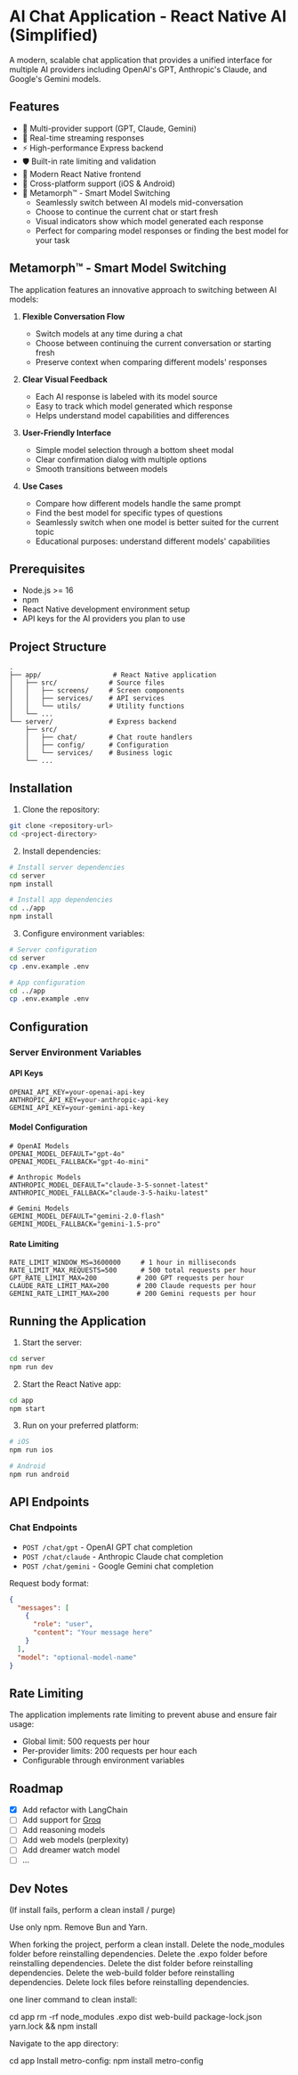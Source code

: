 # AI Chat Application - React Native AI (Simplified)

A modern, scalable chat application that provides a unified interface for multiple AI providers including OpenAI's GPT, Anthropic's Claude, and Google's Gemini models.

## Features

- 🤖 Multi-provider support (GPT, Claude, Gemini)
- 🔄 Real-time streaming responses
- ⚡ High-performance Express backend
- 🛡️ Built-in rate limiting and validation
- 🎨 Modern React Native frontend
- 📱 Cross-platform support (iOS & Android)
- 🔀 Metamorph™ - Smart Model Switching
  - Seamlessly switch between AI models mid-conversation
  - Choose to continue the current chat or start fresh
  - Visual indicators show which model generated each response
  - Perfect for comparing model responses or finding the best model for your task

## Metamorph™ - Smart Model Switching

The application features an innovative approach to switching between AI models:

1. **Flexible Conversation Flow**
   - Switch models at any time during a chat
   - Choose between continuing the current conversation or starting fresh
   - Preserve context when comparing different models' responses

2. **Clear Visual Feedback**
   - Each AI response is labeled with its model source
   - Easy to track which model generated which response
   - Helps understand model capabilities and differences

3. **User-Friendly Interface**
   - Simple model selection through a bottom sheet modal
   - Clear confirmation dialog with multiple options
   - Smooth transitions between models

4. **Use Cases**
   - Compare how different models handle the same prompt
   - Find the best model for specific types of questions
   - Seamlessly switch when one model is better suited for the current topic
   - Educational purposes: understand different models' capabilities

## Prerequisites

- Node.js >= 16
- npm
- React Native development environment setup
- API keys for the AI providers you plan to use

## Project Structure

```
.
├── app/                  # React Native application
│   ├── src/             # Source files
│   │   ├── screens/     # Screen components
│   │   ├── services/    # API services
│   │   └── utils/       # Utility functions
│   └── ...
└── server/              # Express backend
    ├── src/
    │   ├── chat/        # Chat route handlers
    │   ├── config/      # Configuration
    │   └── services/    # Business logic
    └── ...
```

## Installation

1. Clone the repository:
```bash
git clone <repository-url>
cd <project-directory>
```

2. Install dependencies:
```bash
# Install server dependencies
cd server
npm install

# Install app dependencies
cd ../app
npm install
```

3. Configure environment variables:
```bash
# Server configuration
cd server
cp .env.example .env

# App configuration
cd ../app
cp .env.example .env
```

## Configuration

### Server Environment Variables

#### API Keys
```env
OPENAI_API_KEY=your-openai-api-key
ANTHROPIC_API_KEY=your-anthropic-api-key
GEMINI_API_KEY=your-gemini-api-key
```

#### Model Configuration
```env
# OpenAI Models
OPENAI_MODEL_DEFAULT="gpt-4o"
OPENAI_MODEL_FALLBACK="gpt-4o-mini"

# Anthropic Models
ANTHROPIC_MODEL_DEFAULT="claude-3-5-sonnet-latest"
ANTHROPIC_MODEL_FALLBACK="claude-3-5-haiku-latest"

# Gemini Models
GEMINI_MODEL_DEFAULT="gemini-2.0-flash"
GEMINI_MODEL_FALLBACK="gemini-1.5-pro"
```

#### Rate Limiting
```env
RATE_LIMIT_WINDOW_MS=3600000     # 1 hour in milliseconds
RATE_LIMIT_MAX_REQUESTS=500      # 500 total requests per hour
GPT_RATE_LIMIT_MAX=200          # 200 GPT requests per hour
CLAUDE_RATE_LIMIT_MAX=200       # 200 Claude requests per hour
GEMINI_RATE_LIMIT_MAX=200       # 200 Gemini requests per hour
```

## Running the Application

1. Start the server:
```bash
cd server
npm run dev
```

2. Start the React Native app:
```bash
cd app
npm start
```

3. Run on your preferred platform:
```bash
# iOS
npm run ios

# Android
npm run android
```

## API Endpoints

### Chat Endpoints

- `POST /chat/gpt` - OpenAI GPT chat completion
- `POST /chat/claude` - Anthropic Claude chat completion
- `POST /chat/gemini` - Google Gemini chat completion

Request body format:
```json
{
  "messages": [
    {
      "role": "user",
      "content": "Your message here"
    }
  ],
  "model": "optional-model-name"
}
```

## Rate Limiting

The application implements rate limiting to prevent abuse and ensure fair usage:

- Global limit: 500 requests per hour
- Per-provider limits: 200 requests per hour each
- Configurable through environment variables

## Roadmap

- [x] Add refactor with LangChain
- [ ] Add support for [Groq](https://groq.com)
- [ ] Add reasoning models
- [ ] Add web models (perplexity)
- [ ] Add dreamer watch model
- [ ] ...

## Dev Notes

(If install fails, perform a clean install / purge)

Use only npm. Remove Bun and Yarn.

When forking the project, perform a clean install. 
Delete the node_modules folder before reinstalling dependencies. 
Delete the .expo folder before reinstalling dependencies. 
Delete the dist folder before reinstalling dependencies. 
Delete the web-build folder before reinstalling dependencies. 
Delete lock files before reinstalling dependencies.

one liner command to clean install:

cd app
rm -rf node_modules .expo dist web-build package-lock.json yarn.lock && npm install

Navigate to the app directory:

cd app
Install metro-config:
npm install metro-config
